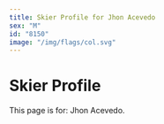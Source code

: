 ```yaml
---
title: Skier Profile for Jhon Acevedo
sex: "M"
id: "8150"
image: "/img/flags/col.svg" 
---
```


# Skier Profile

This page is for: Jhon Acevedo.
    